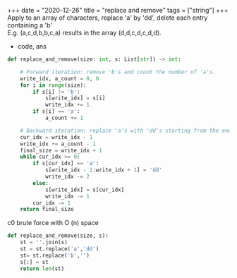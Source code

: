 +++ 
date = "2020-12-26"
title = "replace and remove"
tags = ["string"]
+++
Apply to an array of characters, replace 'a' by 'dd', delete each entry containing a 'b'  
E.g. (a,c,d,b,b,c,a) results in the array (d,d,c,d,c,d,d).
- code, ans
```python
def replace_and_remove(size: int, s: List[str]) -> int:

    # Forward iteration: remove 'b's and count the number of 'a's.
    write_idx, a_count = 0, 0
    for i in range(size):
        if s[i] != 'b':
            s[write_idx] = s[i]
            write_idx += 1
        if s[i] == 'a':
            a_count += 1

    # Backward iteration: replace 'a's with 'dd's starting from the end.
    cur_idx = write_idx - 1
    write_idx += a_count - 1
    final_size = write_idx + 1
    while cur_idx >= 0:
        if s[cur_idx] == 'a':
            s[write_idx - 1:write_idx + 1] = 'dd'
            write_idx -= 2
        else:
            s[write_idx] = s[cur_idx]
            write_idx -= 1
        cur_idx -= 1
    return final_size
```
c0 brute force with O (n) space
```python
def replace_and_remove(size, s):
    st = ''.join(s)
    st = st.replace('a','dd')
    st= st.replace('b','')
    s[:] = st
    return len(st)
```
